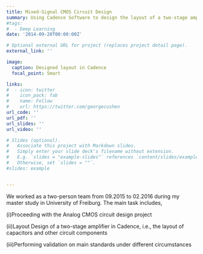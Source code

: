 ```yaml
---
title: Mixed-Signal CMOS Circuit Design
summary: Using Cadence Software to design the layout of a two-stage amplifier satisfying the constraints
#tags:
#  - Deep Learning
date: '2014-09-20T00:00:00Z'

# Optional external URL for project (replaces project detail page).
external_link: ''

image:
  caption: Designed layout in Cadence
  focal_point: Smart

links:
#  - icon: twitter
#    icon_pack: fab
#    name: Follow
#    url: https://twitter.com/georgecushen
url_code: ''
url_pdf: ''
url_slides: ''
url_video: ''

# Slides (optional).
#   Associate this project with Markdown slides.
#   Simply enter your slide deck's filename without extension.
#   E.g. `slides = "example-slides"` references `content/slides/example-slides.md`.
#   Otherwise, set `slides = ""`.
#slides: example


---
```

We worked as a two-person team from 09.2015 to 02.2016 during my master study in University of Freiburg. The main task includes,

(i)Proceeding with the Analog CMOS circuit design project

(ii)Layout Design of a two-stage amplifier in Cadence, i.e., the layout of capacitors and other circuit components

(iii)Performing validation on main standards under different circumstances
